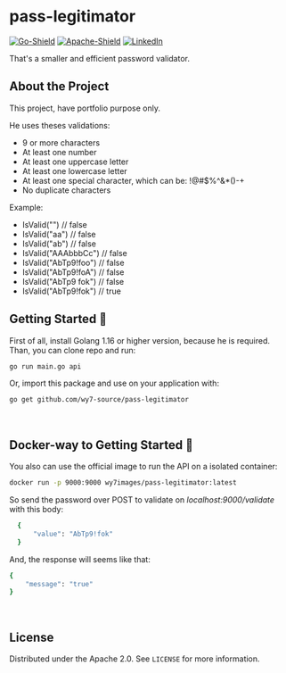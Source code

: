 # pass-legitimator 
[![Go-Shield]][go-shield]
[![Apache-Shield]][apache-shield]
[![LinkedIn][linkedin-shield]][linkedin-url]

That's a smaller and efficient password validator.

  
  

## About the Project

This project, have portfolio purpose only.

He uses theses validations:
- 9 or more characters
- At least one number
- At least one uppercase letter
- At least one lowercase letter
- At least one special character, which can be: !@#$%^&*()-+
- No duplicate characters

Example:

- IsValid("") // false  
- IsValid("aa") // false  
- IsValid("ab") // false  
- IsValid("AAAbbbCc") // false  
- IsValid("AbTp9!foo") // false  
- IsValid("AbTp9!foA") // false
- IsValid("AbTp9 fok") // false
- IsValid("AbTp9!fok") // true

## Getting Started 🚀 
First of all, install Golang 1.16 or higher version, because he is required.
Than, you can clone repo and run:
``` bash
go run main.go api
```
Or, import this package and use on your application with:
``` bash
go get github.com/wy7-source/pass-legitimator
```
<br>

## Docker-way to Getting Started :whale:
You also can use the official image to run the API on a isolated container:
```bash
docker run -p 9000:9000 wy7images/pass-legitimator:latest	
```
So send the password over POST to validate on *localhost:9000/validate* with this body:
```bash
  {
      "value": "AbTp9!fok"
  } 
  ```

And, the response will seems like that:
```bash
{
    "message": "true"
}
```
<br>

## License
Distributed under the Apache 2.0. See `LICENSE` for more information.




<!-- MARKDOWN LINKS & IMAGES -->
[go-shield]: https://img.shields.io/badge/Go-1.16+-00ADD8?style=for-the-badge&logo=go
[apache-shield]: https://img.shields.io/badge/license-apache_2.0-red?style=for-the-badge&logo=none
[linkedin-shield]: https://img.shields.io/badge/-LinkedIn-black.svg?style=for-the-badge&logo=linkedin&colorB=555
[linkedin-url]: https://linkedin.com/in/wythor
